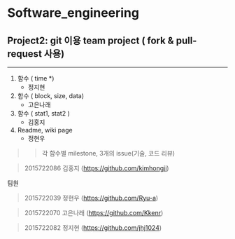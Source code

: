 ﻿

Software_engineering 
===========================


## Project2: git 이용 team project ( fork & pull-request 사용)
-------------
1. 함수 ( time *)
    + 정지현
2. 함수 ( block, size, data)
    + 고은나래 
3. 함수 ( stat1, stat2 )
    +  김홍지
4. Readme, wiki page
    + 정현우 
    
>> 각 함수별 milestone, 3개의 issue(기술, 코드 리뷰)

>2015722086 김홍지  (https://github.com/kimhongji)

팀원

>2015722039 정현우  (https://github.com/Ryu-a)

>2015722070 고은나래 (https://github.com/Kkenr)

>2015722082 정지현  (https://github.com/jhj1024)
